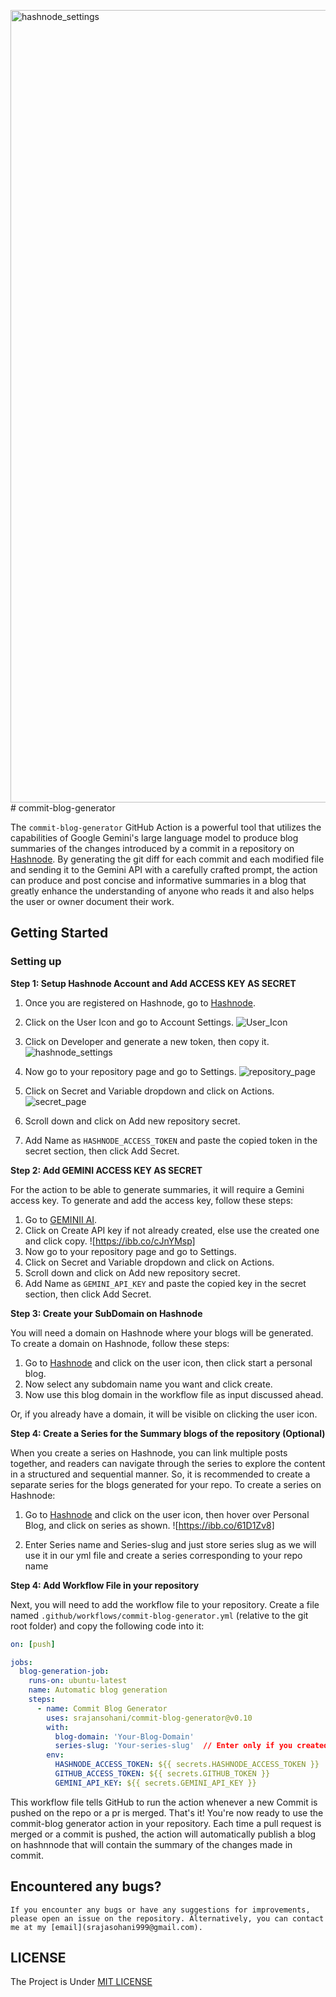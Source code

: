 <img width="1268" alt="hashnode_settings" src="https://github.com/srajansohani/commit-blog-generator/assets/99042007/17e6ab43-0b2c-4da1-b3f4-f8c2973968e7"># commit-blog-generator

The `commit-blog-generator` GitHub Action is a powerful tool that utilizes the capabilities of Google Gemini's large language model to produce blog summaries of the changes introduced by a commit in a repository on [Hashnode](https://hashnode.com/). By generating the git diff for each commit and each modified file and sending it to the Gemini API with a carefully crafted prompt, the action can produce and post concise and informative summaries in a blog that greatly enhance the understanding of anyone who reads it and also helps the user or owner document their work.

## Getting Started

### Setting up

**Step 1: Setup Hashnode Account and Add ACCESS KEY AS SECRET**

1. Once you are registered on Hashnode, go to [Hashnode](https://hashnode.com).

2. Click on the User Icon and go to Account Settings.
   ![User_Icon](https://i.postimg.cc/Hn2Z5myV/Hashnode-user-icon.png)

3. Click on Developer and generate a new token, then copy it.
    ![hashnode_settings](https://i.postimg.cc/wjYJpfT3/hashnode-settings.png)

4. Now go to your repository page and go to Settings.
   ![repository_page](https://i.postimg.cc/vTDRDZPH/Screenshot-2024-02-01-at-4-07-33-PM.png)

5. Click on Secret and Variable dropdown and click on Actions.
   ![secret_page](https://i.postimg.cc/kX6QvPzV/Screenshot-2024-02-01-at-4-10-10-PM.png)

6. Scroll down and click on Add new repository secret.

7. Add Name as `HASHNODE_ACCESS_TOKEN` and paste the copied token in the secret section, then click Add Secret.

**Step 2: Add GEMINI ACCESS KEY AS SECRET**

For the action to be able to generate summaries, it will require a Gemini access key. To generate and add the access key, follow these steps:

1. Go to [GEMINII AI](https://makersuite.google.com/app/apikey).
2. Click on Create API key if not already created, else use the created one and click copy.
   ![https://ibb.co/cJnYMsp]
3. Now go to your repository page and go to Settings.
4. Click on Secret and Variable dropdown and click on Actions.
5. Scroll down and click on Add new repository secret.
6. Add Name as `GEMINI_API_KEY` and paste the copied key in the secret section, then click Add Secret.

**Step 3: Create your SubDomain on Hashnode**

You will need a domain on Hashnode where your blogs will be generated. To create a domain on Hashnode, follow these steps:

1. Go to [Hashnode](https://hashnode.com/) and click on the user icon, then click start a personal blog.
2. Now select any subdomain name you want and click create.
3. Now use this blog domain in the workflow file as input discussed ahead.

Or, if you already have a domain, it will be visible on clicking the user icon.

**Step 4: Create a Series for the Summary blogs of the repository (Optional)**

When you create a series on Hashnode, you can link multiple posts together, and readers can navigate through the series to explore the content in a structured and sequential manner. So, it is recommended to create a separate series for the blogs generated for your repo. To create a series on Hashnode:

1. Go to [Hashnode](https://hashnode.com/) and click on the user icon, then hover over Personal Blog, and click on series as shown.
   ![https://ibb.co/61D1Zv8]

2. Enter Series name and Series-slug and just store series slug as we will use it in our yml file and create a series corresponding to your repo name


**Step 4: Add Workflow File in your repository**

Next, you will need to add the workflow file to your repository. Create a file named `.github/workflows/commit-blog-generator.yml` (relative to the git root folder) and copy the following code into it:

```yaml
on: [push]

jobs:
  blog-generation-job:
    runs-on: ubuntu-latest
    name: Automatic blog generation
    steps:
      - name: Commit Blog Generator
        uses: srajansohani/commit-blog-generator@v0.10
        with:
          blog-domain: 'Your-Blog-Domain'
          series-slug: 'Your-series-slug'  // Enter only if you created a series else remove this line
        env:
          HASHNODE_ACCESS_TOKEN: ${{ secrets.HASHNODE_ACCESS_TOKEN }}
          GITHUB_ACCESS_TOKEN: ${{ secrets.GITHUB_TOKEN }}
          GEMINI_API_KEY: ${{ secrets.GEMINI_API_KEY }}
```

 This workflow file tells GitHub to run the action whenever a new Commit is pushed on the repo or a pr is merged.
    That's it! You're now ready to use the commit-blog generator action in your repository. Each time a pull request is merged or a commit is pushed, the action will automatically publish a blog on hashnnode that will contain the  summary of the changes made in commit.


## Encountered any bugs?

    If you encounter any bugs or have any suggestions for improvements, please open an issue on the repository. Alternatively, you can contact me at my [email](srajasohani999@gmail.com).

## LICENSE

The Project is Under [MIT LICENSE](https://github.com/srajansohani/commit-blog-generator?tab=MIT-1-ov-file)

